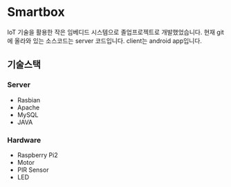 Smartbox
======================
IoT 기술을 활용한 작은 임베디드 시스템으로 졸업프로젝트로 개발했었습니다.
현재 git에 올라와 있는 소스코드는 server 코드입니다.
client는 android app입니다.

## 기술스택
### Server
* Rasbian
* Apache
* MySQL
* JAVA

### Hardware
* Raspberry Pi2
* Motor
* PIR Sensor
* LED
